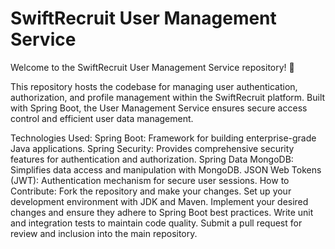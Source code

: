 # SwiftRecruit User Management Service


Welcome to the SwiftRecruit User Management Service repository! 🚀

This repository hosts the codebase for managing user authentication, authorization, and profile management within the SwiftRecruit platform. Built with Spring Boot, the User Management Service ensures secure access control and efficient user data management.

Technologies Used:
Spring Boot: Framework for building enterprise-grade Java applications.
Spring Security: Provides comprehensive security features for authentication and authorization.
Spring Data MongoDB: Simplifies data access and manipulation with MongoDB.
JSON Web Tokens (JWT): Authentication mechanism for secure user sessions.
How to Contribute:
Fork the repository and make your changes.
Set up your development environment with JDK and Maven.
Implement your desired changes and ensure they adhere to Spring Boot best practices.
Write unit and integration tests to maintain code quality.
Submit a pull request for review and inclusion into the main repository.
